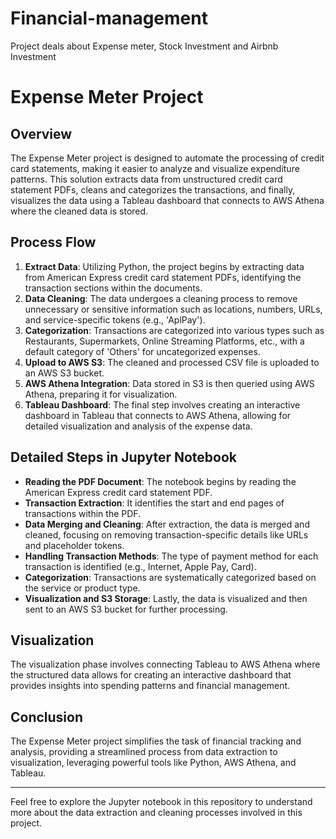 # Financial-management
Project deals about Expense meter, Stock Investment and Airbnb Investment 
# Expense Meter Project

## Overview
The Expense Meter project is designed to automate the processing of credit card statements, making it easier to analyze and visualize expenditure patterns. This solution extracts data from unstructured credit card statement PDFs, cleans and categorizes the transactions, and finally, visualizes the data using a Tableau dashboard that connects to AWS Athena where the cleaned data is stored.

## Process Flow
1. **Extract Data**: Utilizing Python, the project begins by extracting data from American Express credit card statement PDFs, identifying the transaction sections within the documents.
2. **Data Cleaning**: The data undergoes a cleaning process to remove unnecessary or sensitive information such as locations, numbers, URLs, and service-specific tokens (e.g., 'AplPay').
3. **Categorization**: Transactions are categorized into various types such as Restaurants, Supermarkets, Online Streaming Platforms, etc., with a default category of 'Others' for uncategorized expenses.
4. **Upload to AWS S3**: The cleaned and processed CSV file is uploaded to an AWS S3 bucket.
5. **AWS Athena Integration**: Data stored in S3 is then queried using AWS Athena, preparing it for visualization.
6. **Tableau Dashboard**: The final step involves creating an interactive dashboard in Tableau that connects to AWS Athena, allowing for detailed visualization and analysis of the expense data.

## Detailed Steps in Jupyter Notebook
- **Reading the PDF Document**: The notebook begins by reading the American Express credit card statement PDF.
- **Transaction Extraction**: It identifies the start and end pages of transactions within the PDF.
- **Data Merging and Cleaning**: After extraction, the data is merged and cleaned, focusing on removing transaction-specific details like URLs and placeholder tokens.
- **Handling Transaction Methods**: The type of payment method for each transaction is identified (e.g., Internet, Apple Pay, Card).
- **Categorization**: Transactions are systematically categorized based on the service or product type.
- **Visualization and S3 Storage**: Lastly, the data is visualized and then sent to an AWS S3 bucket for further processing.

## Visualization
The visualization phase involves connecting Tableau to AWS Athena where the structured data allows for creating an interactive dashboard that provides insights into spending patterns and financial management.

## Conclusion
The Expense Meter project simplifies the task of financial tracking and analysis, providing a streamlined process from data extraction to visualization, leveraging powerful tools like Python, AWS Athena, and Tableau.

---

Feel free to explore the Jupyter notebook in this repository to understand more about the data extraction and cleaning processes involved in this project.
